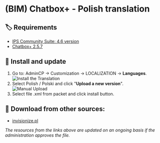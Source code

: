 # (BIM) Chatbox+ - Polish translation

## 🏷️ Requirements

- [IPS Community Suite: 4.6 version](https://invisioncommunity.com/)
- [Chatbox+ 2.5.7](https://invisioncommunity.com/files/file/9342-chatbox/)

## 🧰 Install and update

1. Go to: AdminCP -> Customization -> LOCALIZATION -> **Languages**.  
   ![Install the Translation](https://files.axendev.net/github/lang/acpLang.png)
2. Select Polish / Polski and click "**Upload a new version**".  
   ![Manual Upload](https://files.axendev.net/github/lang/uploadNewVersion.png)
3. Select file .xml from packet and click install button.

## 🔌 Download from other sources:

- [invisionize.pl](https://forum.invisionize.pl/files/file/813-polish-translation-app-bim-chatbox/)

_The resources from the links above are updated on an ongoing basis if the administration approves the file._

